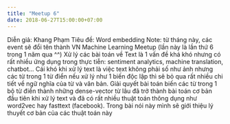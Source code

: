 ```yaml
---
title: "Meetup 6"
date: 2018-06-27T15:00:00+07:00
---
```


Diễn giả: Khang Phạm
Tiêu đề: Word embedding
Note: từ tháng này, các event sẽ đổi tên thành VN Machine Learning Meetup (lần này là lần thứ 6 trong 1 năm qua ^^)
Xử lý các bài toán về Text là 1 vấn đề khá khó nhưng có rất nhiều ứng dụng trong thực tiễn: sentiment analytics, machine translation, chatbot… Cái khó khi xử lý text là việc text không phải số như ảnh nhưng các từ trong 1 từ điển nếu xử lý như 1 biến độc lập thì sẽ bỏ qua rất nhiều chi tiết về ngữ nghĩa của từ và văn bản. Giải quyết bài toán biến các từ trong 1 bộ từ điển thành những dense-vector từ lâu đã trở thành bài toán cơ bản đầu tiên khi xử lý text và đã có rất nhiều thuật toán thông dụng như word2vec hay fasttext (facebook). Trong bài nói này mình sẽ giới thiệu lý thuyết cơ bản của các thuật toán này